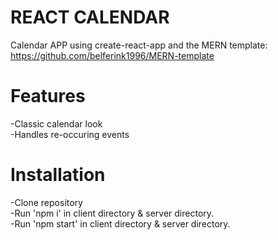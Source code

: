 # REACT CALENDAR

Calendar APP using create-react-app and the MERN template: https://github.com/belferink1996/MERN-template

# Features

-Classic calendar look
<br/>
-Handles re-occuring events

# Installation

-Clone repository
<br/>
-Run 'npm i' in client directory & server directory.
<br/>
-Run 'npm start' in client directory & server directory.
